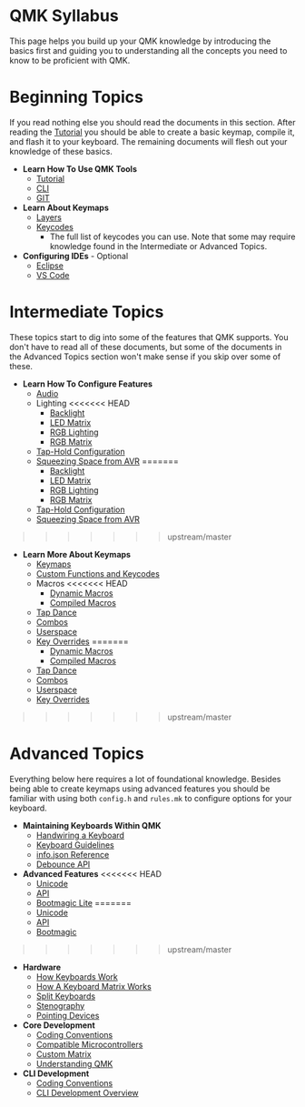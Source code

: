 # QMK Syllabus

This page helps you build up your QMK knowledge by introducing the basics first and guiding you to understanding all the concepts you need to know to be proficient with QMK.

# Beginning Topics

If you read nothing else you should read the documents in this section. After reading the [Tutorial](newbs) you should be able to create a basic keymap, compile it, and flash it to your keyboard. The remaining documents will flesh out your knowledge of these basics.

* **Learn How To Use QMK Tools**
    * [Tutorial](newbs)
    * [CLI](cli)
    * [GIT](newbs_git_best_practices)
* **Learn About Keymaps**
    * [Layers](feature_layers)
    * [Keycodes](keycodes)
        * The full list of keycodes you can use. Note that some may require knowledge found in the Intermediate or Advanced Topics.
* **Configuring IDEs** - Optional
    * [Eclipse](other_eclipse)
    * [VS Code](other_vscode)

# Intermediate Topics

These topics start to dig into some of the features that QMK supports. You don't have to read all of these documents, but some of the documents in the Advanced Topics section won't make sense if you skip over some of these.

* **Learn How To Configure Features**
    <!-- * Configuration Overview  FIXME(skullydazed/anyone): write this document -->
    * [Audio](features/audio)
    * Lighting
<<<<<<< HEAD
        * [Backlight](feature_backlight.md)
        * [LED Matrix](feature_led_matrix.md)
        * [RGB Lighting](feature_rgblight.md)
        * [RGB Matrix](feature_rgb_matrix.md)
    * [Tap-Hold Configuration](tap_hold.md)
    * [Squeezing Space from AVR](squeezing_avr.md)
=======
        * [Backlight](features/backlight)
        * [LED Matrix](features/led_matrix)
        * [RGB Lighting](features/rgblight)
        * [RGB Matrix](features/rgb_matrix)
    * [Tap-Hold Configuration](tap_hold)
    * [Squeezing Space from AVR](squeezing_avr)
>>>>>>> upstream/master
* **Learn More About Keymaps**
    * [Keymaps](keymap)
    * [Custom Functions and Keycodes](custom_quantum_functions)
    * Macros
<<<<<<< HEAD
        * [Dynamic Macros](feature_dynamic_macros.md)
        * [Compiled Macros](feature_macros.md)
    * [Tap Dance](feature_tap_dance.md)
    * [Combos](feature_combo.md)
    * [Userspace](feature_userspace.md)
    * [Key Overrides](feature_key_overrides.md)
=======
        * [Dynamic Macros](features/dynamic_macros)
        * [Compiled Macros](feature_macros)
    * [Tap Dance](features/tap_dance)
    * [Combos](features/combo)
    * [Userspace](feature_userspace)
    * [Key Overrides](features/key_overrides)
>>>>>>> upstream/master

# Advanced Topics

Everything below here requires a lot of foundational knowledge. Besides being able to create keymaps using advanced features you should be familiar with using both `config.h` and `rules.mk` to configure options for your keyboard.

* **Maintaining Keyboards Within QMK**
    * [Handwiring a Keyboard](hand_wire)
    * [Keyboard Guidelines](hardware_keyboard_guidelines)
    * [info.json Reference](reference_info_json)
    * [Debounce API](feature_debounce_type)
* **Advanced Features**
<<<<<<< HEAD
    * [Unicode](feature_unicode.md)
    * [API](api_overview.md)
    * [Bootmagic Lite](feature_bootmagic.md)
=======
    * [Unicode](features/unicode)
    * [API](api_overview)
    * [Bootmagic](features/bootmagic)
>>>>>>> upstream/master
* **Hardware**
    * [How Keyboards Work](how_keyboards_work)
    * [How A Keyboard Matrix Works](how_a_matrix_works)
    * [Split Keyboards](features/split_keyboard)
    * [Stenography](features/stenography)
    * [Pointing Devices](features/pointing_device)
* **Core Development**
    * [Coding Conventions](coding_conventions_c)
    * [Compatible Microcontrollers](compatible_microcontrollers)
    * [Custom Matrix](custom_matrix)
    * [Understanding QMK](understanding_qmk)
* **CLI Development**
    * [Coding Conventions](coding_conventions_python)
    * [CLI Development Overview](cli_development)
